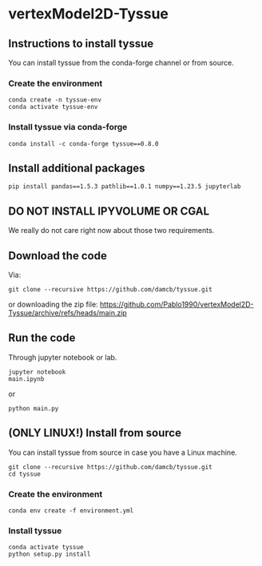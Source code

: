 # vertexModel2D-Tyssue

## Instructions to install tyssue

You can install tyssue from the conda-forge channel or from source.

### Create the environment
```
conda create -n tyssue-env
conda activate tyssue-env
```

### Install tyssue via conda-forge
```
conda install -c conda-forge tyssue==0.8.0
```

## Install additional packages
```
pip install pandas==1.5.3 pathlib==1.0.1 numpy==1.23.5 jupyterlab
```

## DO NOT INSTALL IPYVOLUME OR CGAL

We really do not care right now about those two requirements.

## Download the code
Via:

```
git clone --recursive https://github.com/damcb/tyssue.git
```
or downloading the zip file: https://github.com/Pablo1990/vertexModel2D-Tyssue/archive/refs/heads/main.zip

## Run the code
Through jupyter notebook or lab. 

```
jupyter notebook
main.ipynb
```
or
```
python main.py
```

## (ONLY LINUX!) Install from source

You can install tyssue from source in case you have a Linux machine.

```
git clone --recursive https://github.com/damcb/tyssue.git
cd tyssue
```

### Create the environment
```
conda env create -f environment.yml
```

### Install tyssue
```
conda activate tyssue
python setup.py install
```
